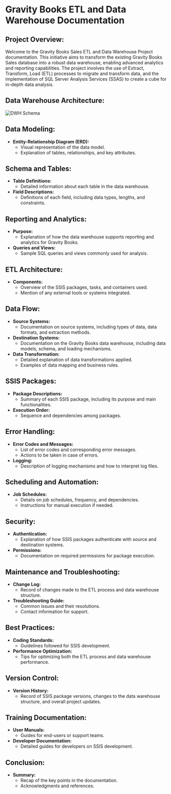 # Gravity Books ETL and Data Warehouse Documentation

## Project Overview:
Welcome to the Gravity Books Sales ETL and Data Warehouse Project documentation. This initiative aims to transform the existing Gravity Books Sales database into a robust data warehouse, enabling advanced analytics and reporting capabilities. The project involves the use of Extract, Transform, Load (ETL) processes to migrate and transform data, and the implementation of SQL Server Analysis Services (SSAS) to create a cube for in-depth data analysis.


## Data Warehouse Architecture:
![DWH Schema](https://github.com/NouraAlgohary/Gravity-Books-ETL-and-Data-Warehouse/assets/103903785/ed2ce229-0ba8-44c3-b309-cb4fdcb495f3)


## Data Modeling:
- **Entity-Relationship Diagram (ERD):**
  - Visual representation of the data model.
  - Explanation of tables, relationships, and key attributes.

## Schema and Tables:
- **Table Definitions:**
  - Detailed information about each table in the data warehouse.
- **Field Descriptions:**
  - Definitions of each field, including data types, lengths, and constraints.

## Reporting and Analytics:
- **Purpose:**
  - Explanation of how the data warehouse supports reporting and analytics for Gravity Books.
- **Queries and Views:**
  - Sample SQL queries and views commonly used for analysis.

## ETL Architecture:
- **Components:**
  - Overview of the SSIS packages, tasks, and containers used.
  - Mention of any external tools or systems integrated.

## Data Flow:
- **Source Systems:**
  - Documentation on source systems, including types of data, data formats, and extraction methods.
- **Destination Systems:**
  - Documentation on the Gravity Books data warehouse, including data models, schema, and loading mechanisms.
- **Data Transformation:**
  - Detailed explanation of data transformations applied.
  - Examples of data mapping and business rules.

## SSIS Packages:
- **Package Descriptions:**
  - Summary of each SSIS package, including its purpose and main functionalities.
- **Execution Order:**
  - Sequence and dependencies among packages.

## Error Handling:
- **Error Codes and Messages:**
  - List of error codes and corresponding error messages.
  - Actions to be taken in case of errors.
- **Logging:**
  - Description of logging mechanisms and how to interpret log files.

## Scheduling and Automation:
- **Job Schedules:**
  - Details on job schedules, frequency, and dependencies.
  - Instructions for manual execution if needed.

## Security:
- **Authentication:**
  - Explanation of how SSIS packages authenticate with source and destination systems.
- **Permissions:**
  - Documentation on required permissions for package execution.

## Maintenance and Troubleshooting:
- **Change Log:**
  - Record of changes made to the ETL process and data warehouse structure.
- **Troubleshooting Guide:**
  - Common issues and their resolutions.
  - Contact information for support.

## Best Practices:
- **Coding Standards:**
  - Guidelines followed for SSIS development.
- **Performance Optimization:**
  - Tips for optimizing both the ETL process and data warehouse performance.

## Version Control:
- **Version History:**
  - Record of SSIS package versions, changes to the data warehouse structure, and overall project updates.

## Training Documentation:
- **User Manuals:**
  - Guides for end-users or support teams.
- **Developer Documentation:**
  - Detailed guides for developers on SSIS development.

## Conclusion:
- **Summary:**
  - Recap of the key points in the documentation.
  - Acknowledgments and references.
